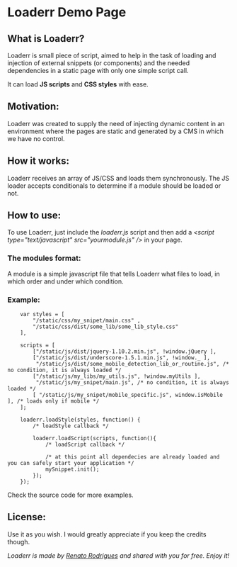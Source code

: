 # Loaderr Demo Page

## What is Loaderr?
Loaderr is small piece of script, aimed to help in the task of loading and injection of external snippets (or components) and the needed dependencies in a static page with only one simple script call.

It can load **JS scripts** and **CSS styles** with ease.

## Motivation:

Loaderr was created to supply the need of injecting dynamic content in an environment where the pages are static and generated by a CMS in which we have no control.

## How it works:

Loaderr receives an array of JS/CSS and loads them synchronously. The JS loader accepts conditionals to determine if a module should be loaded or not.

## How to use:

To use Loaderr, just include the _loaderr.js_ script and then add a _&lt;script type="text/javascript" src="yourmodule.js" /&gt;_ in your page.

### The modules format:

A module is a simple javascript file that tells Loaderr what files to load, in which order and under which condition.

### Example:
```
    var styles = [
        "/static/css/my_snipet/main.css" ,
        "/static/css/dist/some_lib/some_lib_style.css"
    ],
    
    scripts = [
        ["/static/js/dist/jquery-1.10.2.min.js", !window.jQuery ],
        ["/static/js/dist/underscore-1.5.1.min.js", !window._ ],
         "/static/js/dist/some_mobile_detection_lib_or_routine.js", /* no condition, it is always loaded */
        ["/static/js/my_libs/my_utils.js", !window.myUtils ],
         "/static/js/my_snipet/main.js", /* no condition, it is always loaded */
        [ "/static/js/my_snipet/mobile_specific.js", window.isMobile ], /* loads only if mobile */
    ];
    
    loaderr.loadStyle(styles, function() {
        /* loadStyle callback */
    
        loaderr.loadScript(scripts, function(){
            /* loadScript callback */
            
            /* at this point all dependecies are already loaded and you can safely start your application */
            mySnippet.init(); 
        });
    });
```

Check the source code for more examples.

## License:
Use it as you wish. I would greatly appreciate if you keep the credits though.

_Loaderr is made by [Renato Rodrigues](http://about.me/renato.rodrigues) and shared with you for free. Enjoy it!_